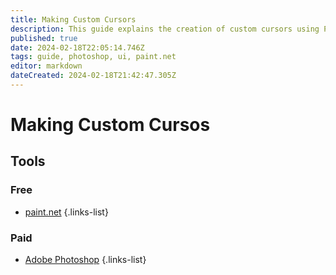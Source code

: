 ```yaml
---
title: Making Custom Cursors
description: This guide explains the creation of custom cursors using Photoshop and paint.net
published: true
date: 2024-02-18T22:05:14.746Z
tags: guide, photoshop, ui, paint.net
editor: markdown
dateCreated: 2024-02-18T21:42:47.305Z
---
```


# Making Custom Cursos

## Tools
### Free
- <a href="/core-guides/tools/paintdotnet">paint.net</a>
{.links-list}

### Paid
- <a href="/core-guides/tools/adobe/photoshop">Adobe Photoshop</a>
{.links-list}